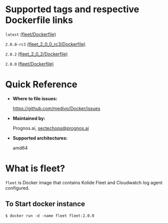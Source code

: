 # Supported tags and respective Dockerfile links

`latest` [(fleet/Dockerfile)](https://github.com/medivo/Docker/blob/master/fleet/Dockerfile)

`2.0.0-rc3` [(fleet_2_0_0_rc3/Dockerfile)](https://github.com/medivo/Docker/blob/fleet_2_0_0_rc3/fleet/Dockerfile)

`2.0.2` [(fleet_2_0_2/Dockerfile)](https://github.com/medivo/Docker/tree/fleet_2.0.2/fleet/Dockerfile)

`2.0.0` [(fleet/Dockerfile)](https://github.com/medivo/Docker/blob/master/fleet/Dockerfile)

# Quick Reference
- **Where to file issues:**

    https://github.com/medivo/Docker/issues
    
- **Maintained by:**

    Prognos.ai, sectechops@prognos.ai

- **Supported architectures:**

    amd64

# What is fleet?

`fleet` is Docker image that contains Kolide Fleet and Cloudwatch log agent configured.

## To Start docker instance

```
$ docker run -d -name fleet fleet:2.0.0
```
